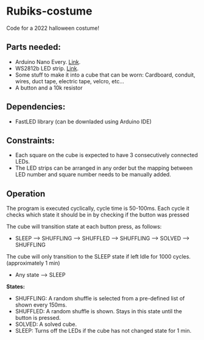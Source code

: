 # Rubiks-costume

Code for a 2022 halloween costume!

## Parts needed:
- Arduino Nano Every. [Link](https://www.amazon.se/-/en/gp/product/B07VX7MX27/ref=ppx_yo_dt_b_asin_title_o04_s00?ie=UTF8&psc=1).
- WS2812b LED strip. [Link](https://www.amazon.se/-/en/gp/product/B08T89S7C3/ref=ppx_yo_dt_b_asin_title_o04_s01?ie=UTF8&psc=1).
- Some stuff to make it into a cube that can be worn: Cardboard, conduit, wires, duct tape, electric tape, velcro, etc...
- A button and a 10k resistor

## Dependencies:
- FastLED library (can be downladed using Arduino IDE)

## Constraints:
- Each square on the cube is expected to have 3 consecutively connected LEDs.
- The LED strips can be arranged in any order but the mapping between LED number and square number needs to be manually added.

## Operation
The program is executed cyclically, cycle time is 50-100ms. 
Each cycle it checks which state it should be in by checking if the button was pressed

The cube will transition state at each button press, as follows: 
- SLEEP --> SHUFFLING --> SHUFFLED --> SHUFFLING --> SOLVED --> SHUFFLING 

The cube will only transition to the SLEEP state if left Idle for 1000 cycles. (approximately 1 min)
- Any state --> SLEEP

**States:**
- SHUFFLING: A random shuffle is selected from a pre-defined list of shown every 150ms.
- SHUFFLED: A random shuffle is shown. Stays in this state until the button is pressed.
- SOLVED: A solved cube.
- SLEEP: Turns off the LEDs if the cube has not changed state for 1 min.
